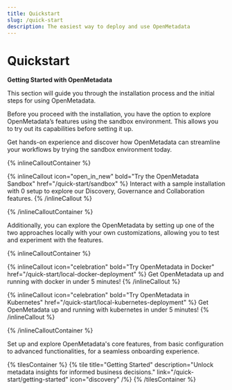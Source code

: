 ```yaml
---
title: Quickstart
slug: /quick-start
description: The easiest way to deploy and use OpenMetadata
---
```


# Quickstart

**Getting Started with OpenMetadata**

This section will guide you through the installation process and the initial steps for using OpenMetadata.

Before you proceed with the installation, you have the option to explore OpenMetadata’s features using the sandbox environment. This allows you to try out its capabilities before setting it up.

Get hands-on experience and discover how OpenMetadata can streamline your workflows by trying the sandbox environment today.

{% inlineCalloutContainer %}

{% inlineCallout
    icon="open_in_new"
    bold="Try the OpenMetadata Sandbox"
    href="/quick-start/sandbox" %}
Interact with a sample installation with 0 setup to explore our Discovery, Governance and Collaboration features.
{% /inlineCallout %}

{% /inlineCalloutContainer %}

Additionally, you can explore the OpenMetadata by setting up one of the two approaches locally with your own customizations, allowing you to test and experiment with the features.

{% inlineCalloutContainer %}

{% inlineCallout
    icon="celebration"
    bold="Try OpenMetadata in Docker"
    href="/quick-start/local-docker-deployment" %}
Get OpenMetadata up and running with docker in under 5 minutes!
{% /inlineCallout %}

{% inlineCallout
    icon="celebration"
    bold="Try OpenMetadata in Kubernetes"
    href="/quick-start/local-kubernetes-deployment" %}
Get OpenMetadata up and running with kubernetes in under 5 minutes!
{% /inlineCallout %}

{% /inlineCalloutContainer %}

Set up and explore OpenMetadata's core features, from basic configuration to advanced functionalities, for a seamless onboarding experience.

{% tilesContainer %}
{% tile
    title="Getting Started"
    description="Unlock metadata insights for informed business decisions."
    link="/quick-start/getting-started"
    icon="discovery"
/%}
{% /tilesContainer %}